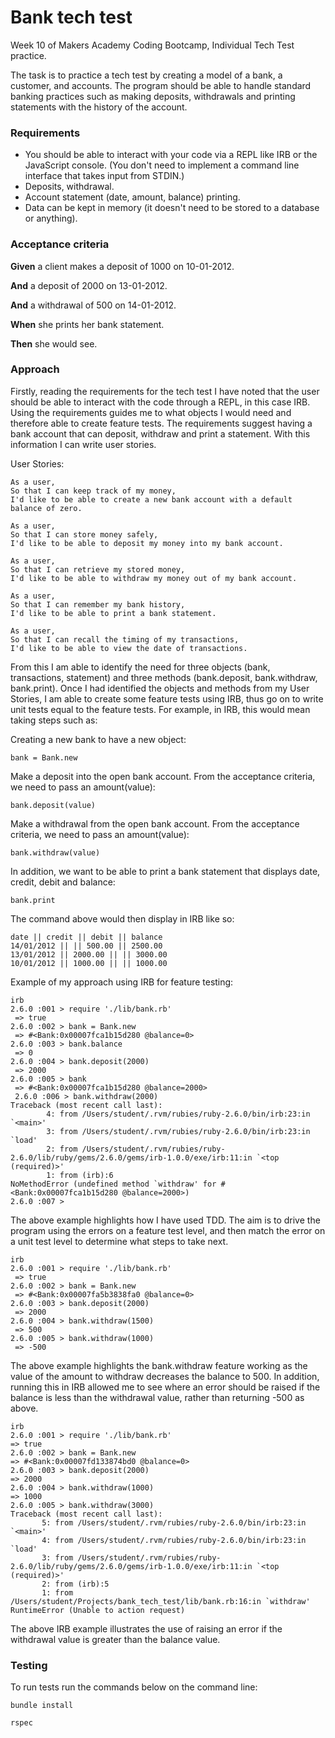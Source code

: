 # Bank tech test

Week 10 of Makers Academy Coding Bootcamp, Individual Tech Test practice.

The task is to practice a tech test by creating a model of a bank, a customer, and accounts. The program should be able to handle standard banking practices such as making deposits, withdrawals and printing statements with the history of the account.

### Requirements

* You should be able to interact with your code via a REPL like IRB or the JavaScript console.  (You don't need to implement a command line interface that takes input from STDIN.)
* Deposits, withdrawal.
* Account statement (date, amount, balance) printing.
* Data can be kept in memory (it doesn't need to be stored to a database or anything).

### Acceptance criteria

**Given** a client makes a deposit of 1000 on 10-01-2012.

**And** a deposit of 2000 on 13-01-2012.

**And** a withdrawal of 500 on 14-01-2012.

**When** she prints her bank statement.

**Then** she would see.

### Approach

Firstly, reading the requirements for the tech test I have noted that the user should be able to interact with the code through a REPL, in this case IRB. Using the requirements guides me to what objects I would need and therefore able to create feature tests. The requirements suggest having a bank account that can deposit, withdraw and print a statement. With this information I can write user stories.

User Stories:
```
As a user,
So that I can keep track of my money,
I'd like to be able to create a new bank account with a default balance of zero.
```
```
As a user,
So that I can store money safely,
I'd like to be able to deposit my money into my bank account.
```
```
As a user,
So that I can retrieve my stored money,
I'd like to be able to withdraw my money out of my bank account.
```
```
As a user,
So that I can remember my bank history,
I'd like to be able to print a bank statement.
```
```
As a user,
So that I can recall the timing of my transactions,
I'd like to be able to view the date of transactions.
```

From this I am able to identify the need for three objects (bank, transactions, statement) and three methods (bank.deposit, bank.withdraw, bank.print). Once I had identified the objects and methods from my User Stories, I am able to create some feature tests using IRB, thus go on to write unit tests equal to the feature tests.
For example, in IRB, this would mean taking steps such as:

Creating a new bank to have a new object:
```
bank = Bank.new
```
Make a deposit into the open bank account. From the acceptance criteria, we need to pass an amount(value):
```
bank.deposit(value)
```
Make a withdrawal from the open bank account. From the acceptance criteria, we need to pass an amount(value):
```
bank.withdraw(value)
```
In addition, we want to be able to print a bank statement that displays date, credit, debit and balance:
```
bank.print
```
The command above would then display in IRB like so:
```
date || credit || debit || balance
14/01/2012 || || 500.00 || 2500.00
13/01/2012 || 2000.00 || || 3000.00
10/01/2012 || 1000.00 || || 1000.00
```

Example of my approach using IRB for feature testing:

```
irb
2.6.0 :001 > require './lib/bank.rb'
 => true
2.6.0 :002 > bank = Bank.new
 => #<Bank:0x00007fca1b15d280 @balance=0>
2.6.0 :003 > bank.balance
 => 0
2.6.0 :004 > bank.deposit(2000)
 => 2000
2.6.0 :005 > bank
 => #<Bank:0x00007fca1b15d280 @balance=2000>
 2.6.0 :006 > bank.withdraw(2000)
Traceback (most recent call last):
        4: from /Users/student/.rvm/rubies/ruby-2.6.0/bin/irb:23:in `<main>'
        3: from /Users/student/.rvm/rubies/ruby-2.6.0/bin/irb:23:in `load'
        2: from /Users/student/.rvm/rubies/ruby-2.6.0/lib/ruby/gems/2.6.0/gems/irb-1.0.0/exe/irb:11:in `<top (required)>'
        1: from (irb):6
NoMethodError (undefined method `withdraw' for #<Bank:0x00007fca1b15d280 @balance=2000>)
2.6.0 :007 >
```
The above example highlights how I have used TDD. The aim is to drive the program using the errors on a feature test level, and then match the error on a unit test level to determine what steps to take next.
```
irb
2.6.0 :001 > require './lib/bank.rb'
 => true
2.6.0 :002 > bank = Bank.new
 => #<Bank:0x00007fa5b3838fa0 @balance=0>
2.6.0 :003 > bank.deposit(2000)
 => 2000
2.6.0 :004 > bank.withdraw(1500)
 => 500
2.6.0 :005 > bank.withdraw(1000)
 => -500
 ```
 The above example highlights the bank.withdraw feature working as the value of the amount to withdraw decreases the balance to 500. In addition, running this in IRB allowed me to see where an error should be raised if the balance is less than the withdrawal value, rather than returning -500 as above.
 ```
 irb
2.6.0 :001 > require './lib/bank.rb'
 => true
2.6.0 :002 > bank = Bank.new
 => #<Bank:0x00007fd133874bd0 @balance=0>
2.6.0 :003 > bank.deposit(2000)
 => 2000
2.6.0 :004 > bank.withdraw(1000)
 => 1000
2.6.0 :005 > bank.withdraw(3000)
Traceback (most recent call last):
        5: from /Users/student/.rvm/rubies/ruby-2.6.0/bin/irb:23:in `<main>'
        4: from /Users/student/.rvm/rubies/ruby-2.6.0/bin/irb:23:in `load'
        3: from /Users/student/.rvm/rubies/ruby-2.6.0/lib/ruby/gems/2.6.0/gems/irb-1.0.0/exe/irb:11:in `<top (required)>'
        2: from (irb):5
        1: from /Users/student/Projects/bank_tech_test/lib/bank.rb:16:in `withdraw'
RuntimeError (Unable to action request)
```
The above IRB example illustrates the use of raising an error if the withdrawal value is greater than the balance value.

### Testing

To run tests run the commands below on the command line:
```
bundle install
```
```
rspec
```
